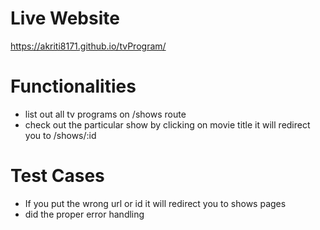 # Live Website

https://akriti8171.github.io/tvProgram/


# Functionalities

- list out all tv programs on /shows route 
- check out the particular show by clicking on movie title it will redirect you to /shows/:id

# Test Cases

- If you put the wrong url or id it will redirect you to shows pages
- did the proper error handling 
